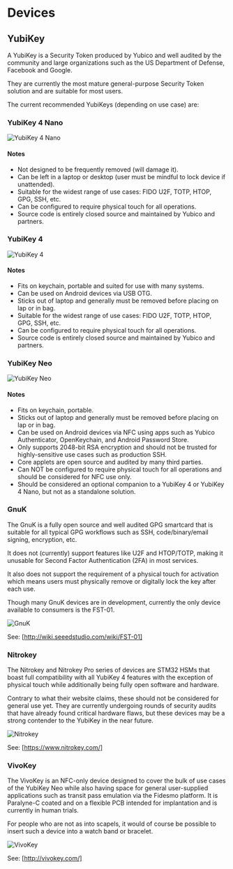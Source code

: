 # Devices

## YubiKey

A YubiKey is a Security Token produced by Yubico and well audited by the community and large organizations such as the US Department of Defense, Facebook and Google.

They are currently the most mature general-purpose Security Token solution and are suitable for most users.

The current recommended YubiKeys (depending on use case) are:

### YubiKey 4 Nano

![YubiKey 4 Nano](assets/img/yubikey-4-nano.png)

#### Notes
 * Not designed to be frequently removed (will damage it).
 * Can be left in a laptop or desktop (user must be mindful to lock device if unattended).
 * Suitable for the widest range of use cases: FIDO U2F, TOTP, HTOP, GPG, SSH, etc.
 * Can be configured to require physical touch for all operations.
 * Source code is entirely closed source and maintained by Yubico and partners.

### YubiKey 4

![YubiKey 4](assets/img/yubikey-4.png)

#### Notes
 * Fits on keychain, portable and suited for use with many systems.
 * Can be used on Android devices via USB OTG.
 * Sticks out of laptop and generally must be removed before placing on lap or in bag.
 * Suitable for the widest range of use cases: FIDO U2F, TOTP, HTOP, GPG, SSH, etc.
 * Can be configured to require physical touch for all operations.
 * Source code is entirely closed source and maintained by Yubico and partners.

### YubiKey Neo

![YubiKey Neo](assets/img/yubikey-neo.png)

#### Notes
 * Fits on keychain, portable.
 * Sticks out of laptop and generally must be removed before placing on lap or in bag.
 * Can be used on Android devices via NFC using apps such as Yubico Authenticator, OpenKeychain, and Android Password Store.
 * Only supports 2048-bit RSA encryption and should not be trusted for highly-sensitive use cases such as production SSH.
 * Core applets are open source and audited by many third parties.
 * Can NOT be configured to require physical touch for all operations and should be considered for NFC use only.
 * Should be considered an optional companion to a YubiKey 4 or YubiKey 4 Nano, but not as a standalone solution.

### GnuK

The GnuK is a fully open source and well audited GPG smartcard that is suitable for all typical GPG workflows such as SSH, code/binary/email signing, encryption, etc.

It does not (currently) support features like U2F and HTOP/TOTP, making it unusable for Second Factor Authentication (2FA) in most services.

It also does not support the requirement of a physical touch for activation which means users must physically remove or digitally lock the key after each use.

Though many GnuK devices are in development, currently the only device available to consumers is the FST-01.

![GnuK](assets/img/fst-01.png)

See: [http://wiki.seeedstudio.com/wiki/FST-01]

### Nitrokey

The Nitrokey and Nitrokey Pro series of devices are STM32 HSMs that boast full compatibility with all YubiKey 4 features with the exception of physical touch while additionally being fully open software and hardware.

Contrary to what their website claims, these should not be considered for general use yet. They are currently undergoing rounds of security audits that have already found critical hardware flaws, but these devices may be a strong contender to the YubiKey in the near future.

![Nitrokey](assets/img/nitrokey-pro.png)

See: [https://www.nitrokey.com/]

### VivoKey

The VivoKey is an NFC-only device designed to cover the bulk of use cases of the YubiKey Neo while also having space for general user-supplied applications such as transit pass emulation via the Fidesmo platform. It is Paralyne-C coated and on a flexible PCB intended for implantation and is currently in human trials.

For people who are not as into scapels, it would of course be possible to insert such a device into a watch band or bracelet.

![VivoKey](assets/img/vivokey.png)

See: [http://vivokey.com/]
